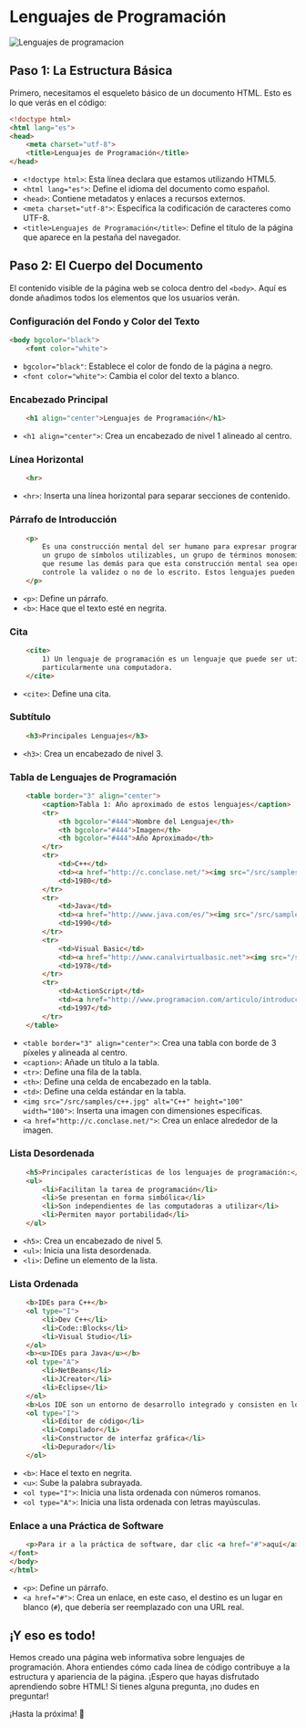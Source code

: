 # Lenguajes de Programación

![Lenguajes de programacion](./example/lenguajes-programacion.jpeg)

## Paso 1: La Estructura Básica

Primero, necesitamos el esqueleto básico de un documento HTML. Esto es lo que verás en el código:

```html
<!doctype html>
<html lang="es">
<head>
    <meta charset="utf-8">
    <title>Lenguajes de Programación</title>
</head>
```

- `<!doctype html>`: Esta línea declara que estamos utilizando HTML5.
- `<html lang="es">`: Define el idioma del documento como español.
- `<head>`: Contiene metadatos y enlaces a recursos externos.
- `<meta charset="utf-8">`: Especifica la codificación de caracteres como UTF-8.
- `<title>Lenguajes de Programación</title>`: Define el título de la página que aparece en la pestaña del navegador.

## Paso 2: El Cuerpo del Documento

El contenido visible de la página web se coloca dentro del `<body>`. Aquí es donde añadimos todos los elementos que los usuarios verán.

### Configuración del Fondo y Color del Texto

```html
<body bgcolor="black">
    <font color="white">
```

- `bgcolor="black"`: Establece el color de fondo de la página a negro.
- `<font color="white">`: Cambia el color del texto a blanco.

### Encabezado Principal

```html
    <h1 align="center">Lenguajes de Programación</h1>
```

- `<h1 align="center">`: Crea un encabezado de nivel 1 alineado al centro.

### Línea Horizontal

```html
    <hr>
```

- `<hr>`: Inserta una línea horizontal para separar secciones de contenido.

### Párrafo de Introducción

```html
    <p>
        Es una construcción mental del ser humano para expresar programas. Está constituido por un grupo de reglas gramaticales, 
        un grupo de símbolos utilizables, un grupo de términos monosemicos (es decir, con sentido único), y una regla principal 
        que resume las demás para que esta construcción mental sea operable en una computadora. Debe existir otro programa que 
        controle la validez o no de lo escrito. Estos lenguajes pueden ser <b>de alto nivel</b> o <b>de bajo nivel</b>.
    </p>
```

- `<p>`: Define un párrafo.
- `<b>`: Hace que el texto esté en negrita.

### Cita

```html
    <cite>
        1) Un lenguaje de programación es un lenguaje que puede ser utilizado para controlar el comportamiento de una máquina, 
        particularmente una computadora.
    </cite>
```

- `<cite>`: Define una cita.

### Subtítulo

```html
    <h3>Principales Lenguajes</h3>
```

- `<h3>`: Crea un encabezado de nivel 3.

### Tabla de Lenguajes de Programación

```html
    <table border="3" align="center">
        <caption>Tabla 1: Año aproximado de estos lenguajes</caption>
        <tr>
            <th bgcolor="#444">Nombre del Lenguaje</th>
            <th bgcolor="#444">Imagen</th>
            <th bgcolor="#444">Año Aproximado</th>
        </tr>
        <tr>
            <td>C++</td>
            <td><a href="http://c.conclase.net/"><img src="/src/samples/c++.jpg" alt="C++" height="100" width="100"></a></td>
            <td>1980</td>
        </tr>
        <tr>
            <td>Java</td>
            <td><a href="http://www.java.com/es/"><img src="/src/samples/logo java.jpg" alt="Java" height="100" width="100"></a></td>
            <td>1990</td>
        </tr>
        <tr>
            <td>Visual Basic</td>
            <td><a href="http://www.canalvirtualbasic.net"><img src="/src/samples/VB.jpg" alt="Visual Basic" height="100" width="100"></a></td>
            <td>1978</td>
        </tr>
        <tr>
            <td>ActionScript</td>
            <td><a href="http://www.programacion.com/articulo/introduccion_a_actionscript_103"><img src="/src/samples/as3.jpg" alt="ActionScript" height="100" width="100"></a></td>
            <td>1997</td>
        </tr>
    </table>
```

- `<table border="3" align="center">`: Crea una tabla con borde de 3 píxeles y alineada al centro.
- `<caption>`: Añade un título a la tabla.
- `<tr>`: Define una fila de la tabla.
- `<th>`: Define una celda de encabezado en la tabla.
- `<td>`: Define una celda estándar en la tabla.
- `<img src="/src/samples/c++.jpg" alt="C++" height="100" width="100">`: Inserta una imagen con dimensiones específicas.
- `<a href="http://c.conclase.net/">`: Crea un enlace alrededor de la imagen.

### Lista Desordenada

```html
    <h5>Principales características de los lenguajes de programación:</h5>
    <ul>
        <li>Facilitan la tarea de programación</li>
        <li>Se presentan en forma simbólica</li>
        <li>Son independientes de las computadoras a utilizar</li>
        <li>Permiten mayor portabilidad</li>
    </ul>
```

- `<h5>`: Crea un encabezado de nivel 5.
- `<ul>`: Inicia una lista desordenada.
- `<li>`: Define un elemento de la lista.

### Lista Ordenada

```html
    <b>IDEs para C++</b>
    <ol type="I">
        <li>Dev C++</li>
        <li>Code::Blocks</li>
        <li>Visual Studio</li>
    </ol>
    <b><u>IDEs para Java</u></b>
    <ol type="A">
        <li>NetBeans</li>
        <li>JCreator</li>
        <li>Eclipse</li>
    </ol>
    <b>Los IDE son un entorno de desarrollo integrado y consisten en los siguientes elementos:</b>
    <ol type="I">
        <li>Editor de código</li>
        <li>Compilador</li>
        <li>Constructor de interfaz gráfica</li>
        <li>Depurador</li>
    </ol>
```

- `<b>`: Hace el texto en negrita.
- `<u>`: Sube la palabra subrayada.
- `<ol type="I">`: Inicia una lista ordenada con números romanos.
- `<ol type="A">`: Inicia una lista ordenada con letras mayúsculas.

### Enlace a una Práctica de Software

```html
    <p>Para ir a la práctica de software, dar clic <a href="#">aquí</a></p>
</font>
</body>
</html>
```

- `<p>`: Define un párrafo.
- `<a href="#">`: Crea un enlace, en este caso, el destino es un lugar en blanco (`#`), que debería ser reemplazado con una URL real.

## ¡Y eso es todo!

Hemos creado una página web informativa sobre lenguajes de programación. Ahora entiendes cómo cada línea de código contribuye a la estructura y apariencia de la página. ¡Espero que hayas disfrutado aprendiendo sobre HTML! Si tienes alguna pregunta, ¡no dudes en preguntar!

¡Hasta la próxima! 🚀